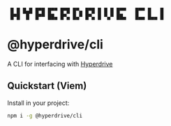 ```
 █ █ █▄█ █▀█ █▀▀ █▀█ █▀▄ █▀█ █ █ █ █▀▀   █▀▀ █   █
 █▀█  █  █▀▀ ██▄ █▀▄ █▄▀ █▀▄ █ ▀▄▀ ██▄   █▄▄ █▄▄ █
```

# @hyperdrive/cli

A CLI for interfacing with [Hyperdrive](https://github.com/delvtech/hyperdrive)

## Quickstart (Viem)

Install in your project:

```bash
npm i -g @hyperdrive/cli
```
